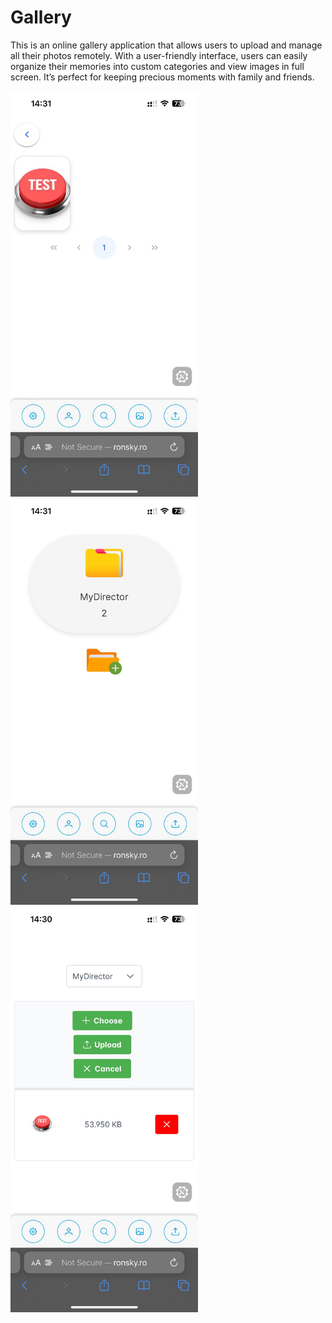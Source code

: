 # Gallery

This is an online gallery application that allows users to upload and manage all their photos remotely. With a user-friendly interface, users can easily organize their memories into custom categories and view images in full screen. It’s perfect for keeping precious moments with family and friends.



<img src="https://github.com/Ronald7M/Gallery/blob/main/assets/img1.jpeg" alt="Image 1 - Description" width="300"/>
<img src="https://github.com/Ronald7M/Gallery/blob/main/assets/img2.jpeg" alt="Image 2 - Description" width="300"/>
<img src="https://github.com/Ronald7M/Gallery/blob/main/assets/img3.jpeg" alt="Image 3 - Description" width="300"/>
